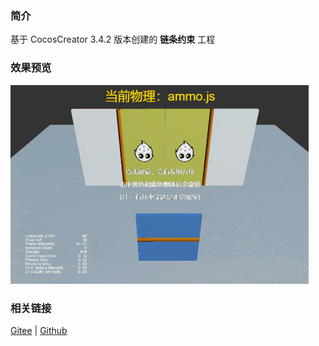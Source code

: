 ### 简介

基于 CocosCreator 3.4.2 版本创建的 **链条约束** 工程

### 效果预览
![image](../../gif/202203/2022030434.gif)

### 相关链接
[Gitee](https://gitee.com/mirrors_cocos-creator/example-3d/blob/master/physics-3d/assets/cases/scenes) | [Github](https://github.com/cocos-creator/example-3d/blob/master/physics-3d/assets/cases/scenes)